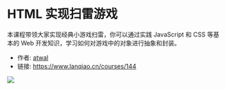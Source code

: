 # HTML 实现扫雷游戏

本课程带领大家实现经典小游戏扫雷，你可以通过实践 JavaScript 和 CSS 等基本的 Web 开发知识，学习如何对游戏中的对象进行抽象和封装。

- 作者: [atwal](https://www.lanqiao.cn/users/21657/)
- 链接: https://www.lanqiao.cn/courses/144

![](https://dn-simplecloud.shiyanlou.com/ncn144.jpg)
